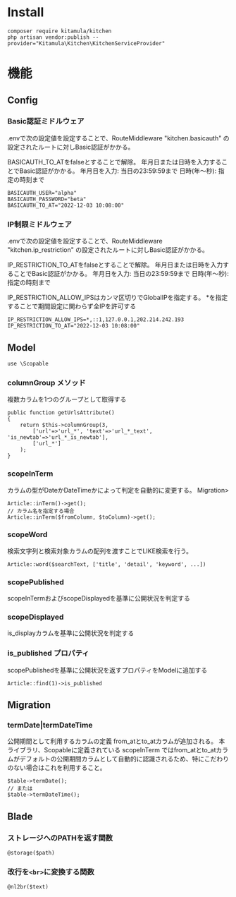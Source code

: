 # Install
```
composer require kitamula/kitchen
php artisan vendor:publish --provider="Kitamula\Kitchen\KitchenServiceProvider"
```

# 機能

## Config
### Basic認証ミドルウェア
.envで次の設定値を設定することで、RouteMiddleware "kitchen.basicauth" の設定されたルートに対しBasic認証がかかる。

BASICAUTH_TO_ATをfalseとすることで解除。
年月日または日時を入力することでBasic認証がかかる。
年月日を入力: 当日の23:59:59まで
日時(年〜秒): 指定の時刻まで
```
BASICAUTH_USER="alpha"
BASICAUTH_PASSWORD="beta"
BASICAUTH_TO_AT="2022-12-03 10:08:00"
```
### IP制限ミドルウェア
.envで次の設定値を設定することで、RouteMiddleware "kitchen.ip_restriction" の設定されたルートに対しBasic認証がかかる。

IP_RESTRICTION_TO_ATをfalseとすることで解除。
年月日または日時を入力することでBasic認証がかかる。
年月日を入力: 当日の23:59:59まで
日時(年〜秒): 指定の時刻まで

IP_RESTRICTION_ALLOW_IPSはカンマ区切りでGlobalIPを指定する。
*を指定することで期間設定に関わらず全IPを許可する
```
IP_RESTRICTION_ALLOW_IPS=*,::1,127.0.0.1,202.214.242.193
IP_RESTRICTION_TO_AT="2022-12-03 10:08:00"
```

## Model
```
use \Scopable
```
### columnGroup メソッド
複数カラムを1つのグループとして取得する
```
public function getUrlsAttribute()
{
    return $this->columnGroup(3,
        ['url'=>'url_*', 'text'=>'url_*_text', 'is_newtab'=>'url_*_is_newtab'],
        ['url_*']
    );
}
```

### scopeInTerm
カラムの型がDateかDateTimeかによって判定を自動的に変更する。
Migration>
```
Article::inTerm()->get();
// カラム名を指定する場合
Article::inTerm($fromColumn, $toColumn)->get();
```
### scopeWord
検索文字列と検索対象カラムの配列を渡すことでLIKE検索を行う。
```
Article::word($searchText, ['title', 'detail', 'keyword', ...])
```

### scopePublished
scopeInTermおよびscopeDisplayedを基準に公開状況を判定する
### scopeDisplayed
is_displayカラムを基準に公開状況を判定する

### is_published プロパティ
scopePublishedを基準に公開状況を返すプロパティをModelに追加する
```
Article::find(1)->is_published
```

## Migration
### termDate|termDateTime
公開期間として利用するカラムの定義
from_atとto_atカラムが追加される。
本ライブラリ、Scopableに定義されている scopeInTerm ではfrom_atとto_atカラムがデフォルトの公開期間カラムとして自動的に認識されるため、特にこだわりのない場合はこれを利用すること。
```
$table->termDate();
// または
$table->termDateTime();
```

## Blade
### ストレージへのPATHを返す関数
```
@storage($path)
```

### 改行を`<br>`に変換する関数
```
@nl2br($text)
```
